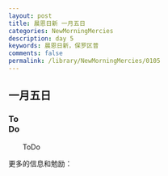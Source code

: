 ```yaml
---
layout: post
title: 晨恩日新 一月五日
categories: NewMorningMercies
description: day 5
keywords: 晨恩日新，保罗区普
comments: false
permalink: /library/NewMorningMercies/0105
---
```


## 一月五日

### To <br> Do

&emsp;&emsp;ToDo

更多的信息和勉励：[]()
